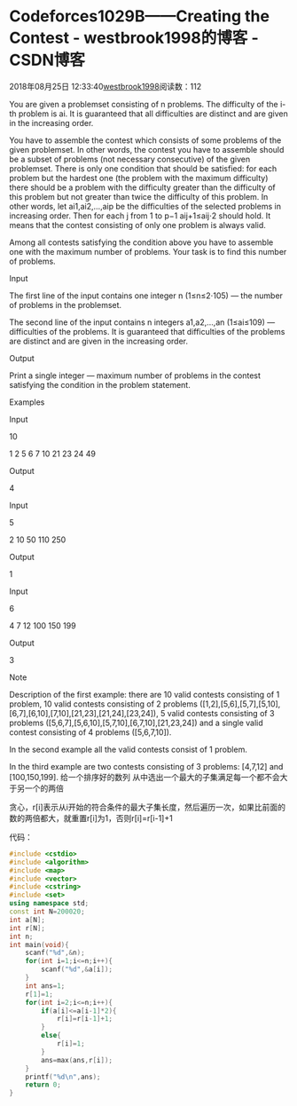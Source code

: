 # Codeforces1029B——Creating the Contest - westbrook1998的博客 - CSDN博客





2018年08月25日 12:33:40[westbrook1998](https://me.csdn.net/westbrook1998)阅读数：112








> 
You are given a problemset consisting of n problems. The difficulty of the i-th problem is ai. It is guaranteed that all difficulties are distinct and are given in the increasing order. 

  You have to assemble the contest which consists of some problems of the given problemset. In other words, the contest you have to assemble should be a subset of problems (not necessary consecutive) of the given problemset. There is only one condition that should be satisfied: for each problem but the hardest one (the problem with the maximum difficulty) there should be a problem with the difficulty greater than the difficulty of this problem but not greater than twice the difficulty of this problem. In other words, let ai1,ai2,…,aip be the difficulties of the selected problems in increasing order. Then for each j from 1 to p−1 aij+1≤aij⋅2 should hold. It means that the contest consisting of only one problem is always valid. 

  Among all contests satisfying the condition above you have to assemble one with the maximum number of problems. Your task is to find this number of problems. 

  Input 

  The first line of the input contains one integer n (1≤n≤2⋅105) — the number of problems in the problemset. 

  The second line of the input contains n integers a1,a2,…,an (1≤ai≤109) — difficulties of the problems. It is guaranteed that difficulties of the problems are distinct and are given in the increasing order. 

  Output 

  Print a single integer — maximum number of problems in the contest satisfying the condition in the problem statement. 

  Examples 

  Input 

  10 

  1 2 5 6 7 10 21 23 24 49 

  Output 

  4 

  Input 

  5 

  2 10 50 110 250 

  Output 

  1 

  Input 

  6 

  4 7 12 100 150 199 

  Output 

  3 

  Note 

  Description of the first example: there are 10 valid contests consisting of 1 problem, 10 valid contests consisting of 2 problems ([1,2],[5,6],[5,7],[5,10],[6,7],[6,10],[7,10],[21,23],[21,24],[23,24]), 5 valid contests consisting of 3 problems ([5,6,7],[5,6,10],[5,7,10],[6,7,10],[21,23,24]) and a single valid contest consisting of 4 problems ([5,6,7,10]). 

  In the second example all the valid contests consist of 1 problem. 

  In the third example are two contests consisting of 3 problems: [4,7,12] and [100,150,199].
给一个排序好的数列 从中选出一个最大的子集满足每一个都不会大于另一个的两倍 

贪心，r[i]表示从i开始的符合条件的最大子集长度，然后遍历一次，如果比前面的数的两倍都大，就重置r[i]为1，否则r[i]=r[i-1]+1 

代码：

```cpp
#include <cstdio>
#include <algorithm>
#include <map>
#include <vector>
#include <cstring>
#include <set>
using namespace std;
const int N=200020;
int a[N];
int r[N];
int n;
int main(void){
    scanf("%d",&n);
    for(int i=1;i<=n;i++){
        scanf("%d",&a[i]);
    }
    int ans=1;
    r[1]=1;
    for(int i=2;i<=n;i++){
        if(a[i]<=a[i-1]*2){
            r[i]=r[i-1]+1;
        }
        else{
            r[i]=1;
        }
        ans=max(ans,r[i]);
    }
    printf("%d\n",ans);
    return 0;
}
```





